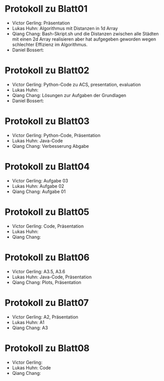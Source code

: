 # Protokoll zu Blatt01
+ Victor Gerling: Präsentation
+ Lukas Huhn: Algorithmus mit Distanzen in 1d Array
+ Qiang Chang: Bash-Skript.sh und die Distanzen zwischen alle Städten mit einen 2d Array realisieren aber hat aufgegeben geworden wegen schlechter Effizienz im Algorithmus.
+ Daniel Bossert:

# Protokoll zu Blatt02
+ Victor Gerling: Python-Code zu ACS, presentation, evaluation 
+ Lukas Huhn: 
+ Qiang Chang: Lösungen zur Aufgaben der Grundlagen
+ Daniel Bossert:

# Protokoll zu Blatt03
+ Victor Gerling: Python-Code, Präsentation
+ Lukas Huhn: Java-Code
+ Qiang Chang: Verbesserung Abgabe


# Protokoll zu Blatt04	
+ Victor Gerling: Aufgabe 03
+ Lukas Huhn: Aufgabe 02	
+ Qiang Chang: Aufgabe 01
	
		
# Protokoll zu Blatt05
+ Victor Gerling: Code, Präsentation	
+ Lukas Huhn:	
+ Qiang Chang:


# Protokoll zu Blatt06
+ Victor Gerling: A3.5, A3.6
+ Lukas Huhn: Java-Code, Präsentation
+ Qiang Chang: Plots, Präsentation

# Protokoll zu Blatt07
+ Victor Gerling: A2, Präsentation
+ Lukas Huhn: A1
+ Qiang Chang: A3

# Protokoll zu Blatt08
+ Victor Gerling: 
+ Lukas Huhn: Code
+ Qiang Chang: 
